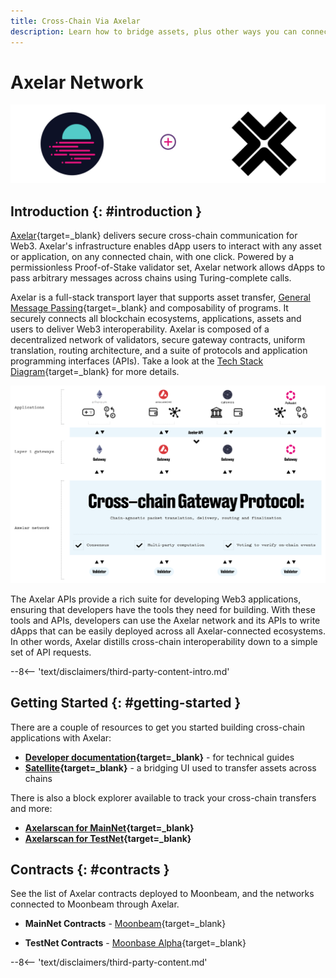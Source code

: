 ```yaml
---
title: Cross-Chain Via Axelar
description: Learn how to bridge assets, plus other ways you can connect your Moonbeam dApp to assets and functions on multiple blockchains using Axelar network & APIs.
---
```


# Axelar Network

![Axelar Moonbeam banner](/images/builders/integrations/gmp/axelar/axelar-banner.png)

## Introduction {: #introduction }

[Axelar](https://axelar.network/){target=_blank} delivers secure cross-chain communication for Web3. Axelar's infrastructure enables dApp users to interact with any asset or application, on any connected chain, with one click. Powered by a permissionless Proof-of-Stake validator set, Axelar network allows dApps to pass arbitrary messages across chains using Turing-complete calls.

Axelar is a full-stack transport layer that supports asset transfer, [General Message Passing](https://docs.axelar.dev/dev/gmp-overview){target=_blank} and composability of programs. It securely connects all blockchain ecosystems, applications, assets and users to deliver Web3 interoperability. Axelar is composed of a decentralized network of validators, secure gateway contracts, uniform translation, routing architecture, and a suite of protocols and application programming interfaces (APIs). Take a look at the [Tech Stack Diagram](https://axelar.network/blog/an-introduction-to-the-axelar-network){target=_blank} for more details.

![Axelar Technology Stack diagram](/images/builders/integrations/gmp/axelar/axelar-1.png)

The Axelar APIs provide a rich suite for developing Web3 applications, ensuring that developers have the tools they need for building. With these tools and APIs, developers can use the Axelar network and its APIs to write dApps that can be easily deployed across all Axelar-connected ecosystems. In other words, Axelar distills cross-chain interoperability down to a simple set of API requests.

--8<-- 'text/disclaimers/third-party-content-intro.md'

## Getting Started {: #getting-started }

There are a couple of resources to get you started building cross-chain applications with Axelar:

- **[Developer documentation](https://docs.axelar.dev/dev/intro){target=_blank}** - for technical guides
- **[Satellite](https://satellite.money/){target=_blank}** - a bridging UI used to transfer assets across chains

There is also a block explorer available to track your cross-chain transfers and more:

- **[Axelarscan for MainNet](https://axelarscan.io/){target=_blank}**
- **[Axelarscan for TestNet](https://testnet.axelarscan.io/){target=_blank}**

## Contracts {: #contracts }

See the list of Axelar contracts deployed to Moonbeam, and the networks connected to Moonbeam through Axelar.

- **MainNet Contracts** - [Moonbeam](https://docs.axelar.dev/dev/build/contract-addresses/mainnet){target=_blank}

- **TestNet Contracts** - [Moonbase Alpha](https://docs.axelar.dev/dev/build/contract-addresses/testnet){target=_blank}

--8<-- 'text/disclaimers/third-party-content.md'